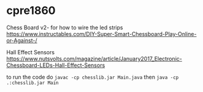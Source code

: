 # cpre1860
Chess Board v2- 
for how to wire the led strips  
https://www.instructables.com/DIY-Super-Smart-Chessboard-Play-Online-or-Against-/
  
Hall Effect Sensors
https://www.nutsvolts.com/magazine/article/January2017_Electronic-Chessboard-LEDs-Hall-Effect-Sensors

to run the code do ```javac -cp chesslib.jar Main.java``` then ```java -cp .:chesslib.jar Main```
